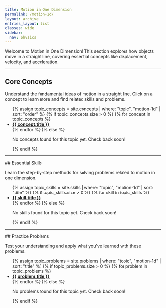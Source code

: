 ```yaml
---
title: Motion in One Dimension
permalink: /motion-1d/
layout: archive
entries_layout: list
classes: wide
sidebar:
  nav: physics
---
```


<p class="lead">Welcome to Motion in One Dimension! This section explores how objects move in a straight line, covering essential concepts like displacement, velocity, and acceleration.</p>

<hr>

## Core Concepts

<p>Understand the fundamental ideas of motion in a straight line. Click on a concept to learn more and find related skills and problems.</p>

<ul>
  {% assign topic_concepts = site.concepts | where: "topic", "motion-1d" | sort: "order" %}
  {% if topic_concepts.size > 0 %}
    {% for concept in topic_concepts %}
      <li>
        <a href="{{ concept.url | relative_url }}" rel="permalink" aria-label="Explore {{ concept.title }}">
          <strong>{{ concept.title }}</strong>
        </a>
      </li>
    {% endfor %}
  {% else %}
    <p>No concepts found for this topic yet. Check back soon!</p>
  {% endif %}
</ul>

<hr>
## Essential Skills
<p>Learn the step-by-step methods for solving problems related to motion in one dimension.</p>
<ul>
  {% assign topic_skills = site.skills | where: "topic", "motion-1d" | sort: "title" %}
  {% if topic_skills.size > 0 %}
    {% for skill in topic_skills %}
      <li>
        <a href="{{ skill.url | relative_url }}" rel="permalink" aria-label="Learn {{ skill.title }}">
          <strong>{{ skill.title }}</strong>
        </a>
      </li>
    {% endfor %}
  {% else %}
    <p>No skills found for this topic yet. Check back soon!</p>
  {% endif %}
</ul>

<hr>
## Practice Problems
<p>Test your understanding and apply what you've learned with these problems.</p>
<ul>
  {% assign topic_problems = site.problems | where: "topic", "motion-1d" | sort: "title" %}
  {% if topic_problems.size > 0 %}
    {% for problem in topic_problems %}
      <li>
        <a href="{{ problem.url | relative_url }}" rel="permalink" aria-label="Practice {{ problem.title }}">
          <strong>{{ problem.title }}</strong>
        </a>
      </li>
    {% endfor %}
  {% else %}
    <p>No problems found for this topic yet. Check back soon!</p>
  {% endif %}
</ul>